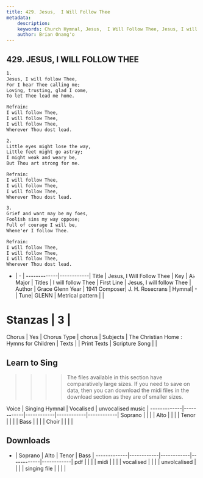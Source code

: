 ```yaml
---
title: 429. Jesus,  I Will Follow Thee
metadata:
    description: 
    keywords: Church Hymnal, Jesus,  I Will Follow Thee, Jesus, I will follow Thee, I will follow Thee
    author: Brian Onang'o
---
```



## 429. JESUS,  I WILL FOLLOW THEE

```txt
1.
Jesus, I will follow Thee, 
For I hear Thee calling me; 
Loving, trusting, glad I come, 
To let Thee lead me home. 

Refrain:
I will follow Thee, 
I will follow Thee, 
I will follow Thee, 
Wherever Thou dost lead. 

2.
Little eyes might lose the way, 
Little feet might go astray; 
I might weak and weary be, 
But Thou art strong for me. 

Refrain:
I will follow Thee, 
I will follow Thee, 
I will follow Thee, 
Wherever Thou dost lead. 

3.
Grief and want may be my foes, 
Foolish sins my way oppose; 
Full of courage I will be, 
Whene'er I follow Thee.

Refrain:
I will follow Thee, 
I will follow Thee, 
I will follow Thee, 
Wherever Thou dost lead. 

```

- |   -  |
-------------|------------|
Title | Jesus,  I Will Follow Thee |
Key | A♭ Major |
Titles | I will follow Thee |
First Line | Jesus, I will follow Thee |
Author | Grace Glenn
Year | 1941
Composer| J. H. Rosecrans |
Hymnal|  - |
Tune| GLENN |
Metrical pattern | |
# Stanzas | 3 |
Chorus | Yes |
Chorus Type | chorus |
Subjects | The Christian Home : Hymns for Children |
Texts |  |
Print Texts | 
Scripture Song |  |
  
## Learn to Sing

>>>> The files available in this section have comparatively large sizes. If you need to save on data, then you can download the midi files in the download section as they are of smaller sizes.

Voice |  Singing Hymnal | Vocalised | unvocalised music |
-------------|------------|------------|------------|------------|
Soprano | | | |
Alto | | | |
Tenor | | | |
Bass | | | |
Choir | | | |

## Downloads

- |  Soprano | Alto | Tenor | Bass |
-------------|------------|------------|------------|------------|
pdf | | | |
midi | | | |
vocalised | | | |
unvolcalised | | | |
singing file | | | |
  